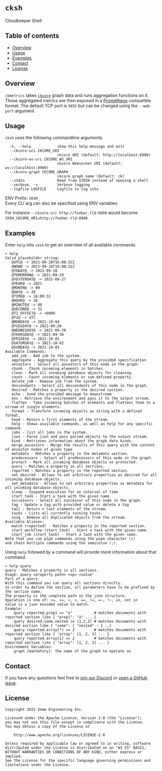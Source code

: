 # `cksh`
Cloudkeeper Shell


## Table of contents

* [Overview](#overview)
* [Usage](#usage)
* [Examples](#examples)
* [Contact](#contact)
* [License](#license)


## Overview
`ckmetrics` takes [`ckcore`](../ckcore/) graph data and runs aggregation functions on it. Those aggregated metrics
are then exposed in a [Prometheus](https://prometheus.io/) compatible format. The default TCP port is `9955` but
can be changed using the `--web-port` argument.


## Usage
`cksh` uses the following commandline arguments:
```
  -h, --help            show this help message and exit
  --ckcore-uri CKCORE_URI
                        ckcore URI (default: http://localhost:8900)
  --ckcore-ws-uri CKCORE_WS_URI
                        ckcore Websocket URI (default: ws://localhost:8900)
  --ckcore-graph CKCORE_GRAPH
                        ckcore graph name (default: ck)
  --stdin               Read from STDIN instead of opening a shell
  --verbose, -v         Verbose logging
  --logfile LOGFILE     Logfile to log into
```

ENV Prefix: `CKSH_`  
Every CLI arg can also be specified using ENV variables.

For instance `--ckcore-uri http://foobar.tld:8900` would become `CKSH_CKCORE_URI=http://foobar.tld:8900`.



## Examples
Enter `help` into `cksh` to get an overview of all available commands
```
> help
Valid placeholder string:
   @UTC@ -> 2021-09-28T16:08:32Z
   @NOW@ -> 2021-09-28T16:08:32Z
   @TODAY@ -> 2021-09-28
   @TOMORROW@ -> 2021-09-29
   @YESTERDAY@ -> 2021-09-27
   @YEAR@ -> 2021
   @MONTH@ -> 09
   @DAY@ -> 28
   @TIME@ -> 16:08:32
   @HOUR@ -> 16
   @MINUTE@ -> 08
   @SECOND@ -> 32
   @TZ_OFFSET@ -> +0000
   @TZ@ -> UTC
   @MONDAY@ -> 2021-10-04
   @TUESDAY@ -> 2021-09-28
   @WEDNESDAY@ -> 2021-09-29
   @THURSDAY@ -> 2021-09-30
   @FRIDAY@ -> 2021-10-01
   @SATURDAY@ -> 2021-10-02
   @SUNDAY@ -> 2021-10-03
Available Commands:
   add_job - Add job to the system.
   aggregate - Aggregate this query by the provided specification
   ancestors - Select all ancestors of this node in the graph.
   chunk - Chunk incoming elements in batches.
   clean - Mark all incoming database objects for cleaning.
   count - Count incoming elements or sum defined property.
   delete_job - Remove job from the system.
   descendants - Select all descendants of this node in the graph.
   desired - Matches a property in the desired section.
   echo - Send the provided message to downstream
   env - Retrieve the environment and pass it to the output stream.
   flatten - Take incoming batches of elements and flattens them to a stream of single elements.
   format - Transform incoming objects as string with a defined format.
   head - Return n first elements of the stream.
   help - Shows available commands, as well as help for any specific command.
   jobs - list all jobs in the system.
   json - Parse json and pass parsed objects to the output stream.
   kind - Retrieves information about the graph data kinds.
   merge_ancestors - Merge the results of this query with the content of ancestor nodes of given type
   metadata - Matches a property in the metadata section.
   predecessors - Select all predecessors of this node in the graph.
   protect - Mark all incoming database objects as protected.
   query - Matches a property in all sections.
   reported - Matches a property in the reported section.
   set_desired - Allows to set arbitrary properties as desired for all incoming database objects.
   set_metadata - Allows to set arbitrary properties as metadata for all incoming database objects.
   sleep - Suspend execution for an interval of time
   start_task - Start a task with the given name.
   successors - Select all successor of this node in the graph.
   tag - Update a tag with provided value or delete a tag
   tail - Return n last elements of the stream.
   tasks - Lists all currently running tasks.
   uniq - Remove all duplicated objects from the stream.
Available Aliases:
   match (reported) - Matches a property in the reported section.
   start_workflow (start_task) - Start a task with the given name.
   start_job (start_task) - Start a task with the given name.
Note that you can pipe commands using the pipe character (|)
and chain multiple commands using the semicolon (;).
```

Using `help` followed by a command will provide more information about that command.
```
> help query
query - Matches a property in all sections.
Usage: query <property.path> <op> <value"
Part of a query.
With this command you can query all sections directly.
In order to define the section, all parameters have to be prefixed by the section name.
The property is the complete path in the json structure.
Operation is one of: <=, >=, >, <, ==, !=, =~, !~, in, not in
value is a json encoded value to match.
Example:
    query reported.prop1 == "a"          # matches documents with reported section like { "prop1": "a" ....}
    query desired.some.nested in [1,2,3] # matches documents with desired section like { "some": { "nested" : 1 ..}
    query reported.array[*] == 2         # matches documents with reported section like { "array": [1, 2, 3] ... }
    query reported.array[1] == 2         # matches documents with reported section like { "array": [1, 2, 3] ... }
Environment Variables:
    graph [mandatory]: the name of the graph to operate on
```


## Contact
If you have any questions feel free to [join our Discord](https://discord.gg/3G3sX6y3bt) or [open a GitHub issue](https://github.com/someengineering/cloudkeeper/issues/new).


## License
```
Copyright 2021 Some Engineering Inc.

Licensed under the Apache License, Version 2.0 (the "License");
you may not use this file except in compliance with the License.
You may obtain a copy of the License at

    http://www.apache.org/licenses/LICENSE-2.0

Unless required by applicable law or agreed to in writing, software
distributed under the License is distributed on an "AS IS" BASIS,
WITHOUT WARRANTIES OR CONDITIONS OF ANY KIND, either express or implied.
See the License for the specific language governing permissions and
limitations under the License.
```
